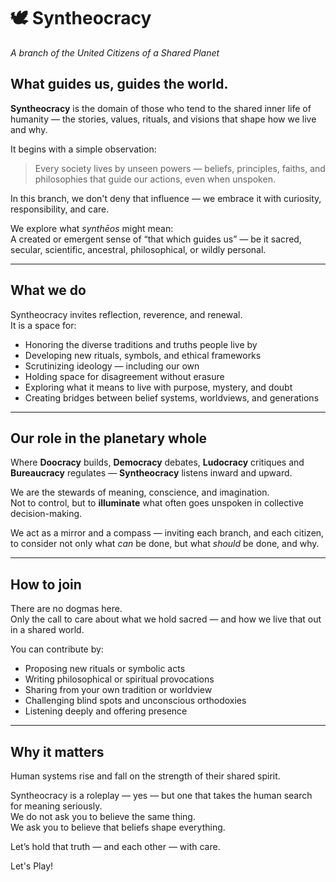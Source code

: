 # 🕊️ Syntheocracy  
*A branch of the United Citizens of a Shared Planet*

## What guides us, guides the world.

**Syntheocracy** is the domain of those who tend to the shared inner life of humanity — the stories, values, rituals, and visions that shape how we live and why.

It begins with a simple observation:  
> Every society lives by unseen powers — beliefs, principles, faiths, and philosophies that guide our actions, even when unspoken.

In this branch, we don't deny that influence — we embrace it with curiosity, responsibility, and care.

We explore what *synthēos* might mean:  
A created or emergent sense of “that which guides us” — be it sacred, secular, scientific, ancestral, philosophical, or wildly personal.

---

## What we do

Syntheocracy invites reflection, reverence, and renewal.  
It is a space for:

- Honoring the diverse traditions and truths people live by  
- Developing new rituals, symbols, and ethical frameworks  
- Scrutinizing ideology — including our own  
- Holding space for disagreement without erasure  
- Exploring what it means to live with purpose, mystery, and doubt  
- Creating bridges between belief systems, worldviews, and generations  

---

## Our role in the planetary whole

Where **Doocracy** builds, **Democracy** debates, **Ludocracy** critiques and **Bureaucracy** regulates — **Syntheocracy** listens inward and upward.

We are the stewards of meaning, conscience, and imagination.  
Not to control, but to **illuminate** what often goes unspoken in collective decision-making.

We act as a mirror and a compass — inviting each branch, and each citizen, to consider not only what *can* be done, but what *should* be done, and why.

---

## How to join

There are no dogmas here.  
Only the call to care about what we hold sacred — and how we live that out in a shared world.

You can contribute by:

- Proposing new rituals or symbolic acts  
- Writing philosophical or spiritual provocations  
- Sharing from your own tradition or worldview  
- Challenging blind spots and unconscious orthodoxies  
- Listening deeply and offering presence

---

## Why it matters

Human systems rise and fall on the strength of their shared spirit.

Syntheocracy is a roleplay — yes — but one that takes the human search for meaning seriously.  
We do not ask you to believe the same thing.  
We ask you to believe that beliefs shape everything.

Let’s hold that truth — and each other — with care.

Let's Play!